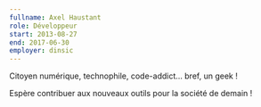 ```yaml
---
fullname: Axel Haustant
role: Développeur
start: 2013-08-27
end: 2017-06-30
employer: dinsic
---
```


Citoyen numérique, technophile, code-addict… bref, un geek !

Espère contribuer aux nouveaux outils pour la société de demain !
